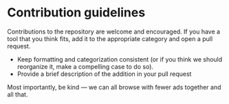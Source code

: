 # Contribution guidelines

Contributions to the repository are welcome and encouraged. If you have a tool that you think fits, add it to the appropriate category and open a pull request.

- Keep formatting and categorization consistent (or if you think we should reorganize it, make a compelling case to do so).
- Provide a brief description of the addition in your pull request

Most importantly, be kind — we can all browse with fewer ads together and all that.
